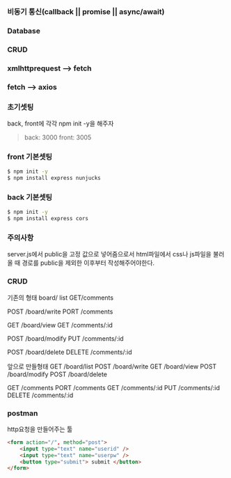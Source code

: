 ### 비동기 통신(callback || promise || async/await)

### Database

### CRUD


### xmlhttprequest --> fetch

### fetch --> axios


### 초기셋팅
back, front에 각각 npm init -y을 해주자
>back: 3000
>front: 3005


### front 기본셋팅
```sh
$ npm init -y
$ npm install express nunjucks
```


### back 기본셋팅
```sh
$ npm init -y
$ npm install express cors
```

### 주의사항
server.js에서 public을 고정 값으로 넣어줌으로서
html파일에서 css나 js파일을 불러올 때 경로를 public을 제외한 이후부터 작성해주어야한다.


### CRUD
기존의 형태
board/ list
GET/comments

POST /board/write
PORT /comments

GET /board/view
GET /comments/:id

POST /board/modify
PUT /comments/:id

POST /board/delete
DELETE /comments/:id

앞으로 만들형태
GET /board/list
POST /board/write 
GET /board/view
POST /board/modify
POST /board/delete

GET /comments
PORT /comments
GET /comments/:id
PUT /comments/:id
DELETE /comments/:id

### postman
http요청을 만들어주는 툴
```html
<form action="/", method="post">
    <input type="text" name="userid" />
    <input type="text" name="userpw" />
    <button type="submit"> submit </button>
</form>
```